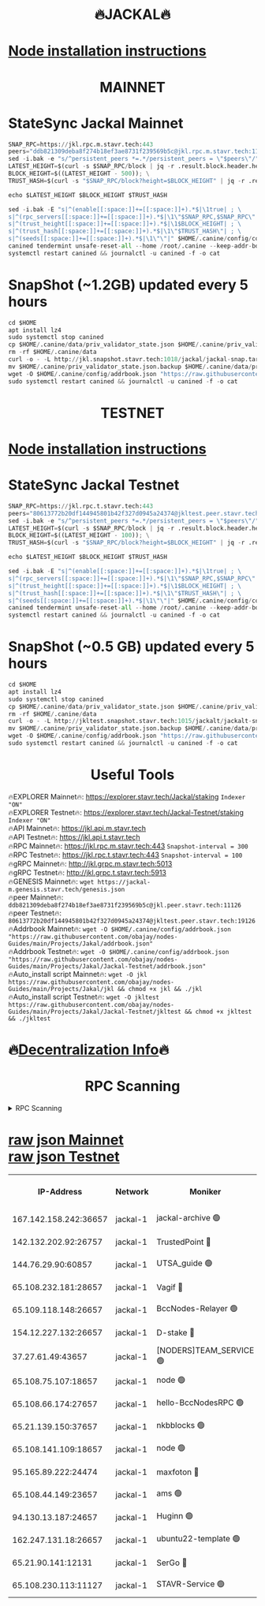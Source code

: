 <h1 align="center"> 🔥JACKAL🔥</h1>

[Node installation instructions](https://github.com/obajay/nodes-Guides/tree/main/Projects/Jakal)
=

<h1 align="center"> MAINNET</h1>

# StateSync Jackal Mainnet
```python
SNAP_RPC=https://jkl.rpc.m.stavr.tech:443
peers="ddb821309deba8f274b18ef3ae8731f239569b5c@jkl.rpc.m.stavr.tech:11126"
sed -i.bak -e "s/^persistent_peers *=.*/persistent_peers = \"$peers\"/" $HOME/.canine/config/config.toml
LATEST_HEIGHT=$(curl -s $SNAP_RPC/block | jq -r .result.block.header.height); \
BLOCK_HEIGHT=$((LATEST_HEIGHT - 500)); \
TRUST_HASH=$(curl -s "$SNAP_RPC/block?height=$BLOCK_HEIGHT" | jq -r .result.block_id.hash)

echo $LATEST_HEIGHT $BLOCK_HEIGHT $TRUST_HASH

sed -i.bak -E "s|^(enable[[:space:]]+=[[:space:]]+).*$|\1true| ; \
s|^(rpc_servers[[:space:]]+=[[:space:]]+).*$|\1\"$SNAP_RPC,$SNAP_RPC\"| ; \
s|^(trust_height[[:space:]]+=[[:space:]]+).*$|\1$BLOCK_HEIGHT| ; \
s|^(trust_hash[[:space:]]+=[[:space:]]+).*$|\1\"$TRUST_HASH\"| ; \
s|^(seeds[[:space:]]+=[[:space:]]+).*$|\1\"\"|" $HOME/.canine/config/config.toml
canined tendermint unsafe-reset-all --home /root/.canine --keep-addr-book
systemctl restart canined && journalctl -u canined -f -o cat
```
# SnapShot (~1.2GB) updated every 5 hours
```python
cd $HOME
apt install lz4
sudo systemctl stop canined
cp $HOME/.canine/data/priv_validator_state.json $HOME/.canine/priv_validator_state.json.backup
rm -rf $HOME/.canine/data
curl -o - -L http://jkl.snapshot.stavr.tech:1018/jackal/jackal-snap.tar.lz4 | lz4 -c -d - | tar -x -C $HOME/.canine --strip-components 2
mv $HOME/.canine/priv_validator_state.json.backup $HOME/.canine/data/priv_validator_state.json
wget -O $HOME/.canine/config/addrbook.json "https://raw.githubusercontent.com/obajay/nodes-Guides/main/Projects/Jakal/addrbook.json"
sudo systemctl restart canined && journalctl -u canined -f -o cat
```

<h1 align="center"> TESTNET</h1>

[Node installation instructions](https://github.com/obajay/nodes-Guides/tree/main/Projects/Jakal/Jackal-Testnet)
=

# StateSync Jackal Testnet
```python
SNAP_RPC=https://jkl.rpc.t.stavr.tech:443
peers="80613772b20df144945801b42f327d0945a24374@jkltest.peer.stavr.tech:19126"
sed -i.bak -e "s/^persistent_peers *=.*/persistent_peers = \"$peers\"/" $HOME/.canine/config/config.toml
LATEST_HEIGHT=$(curl -s $SNAP_RPC/block | jq -r .result.block.header.height); \
BLOCK_HEIGHT=$((LATEST_HEIGHT - 100)); \
TRUST_HASH=$(curl -s "$SNAP_RPC/block?height=$BLOCK_HEIGHT" | jq -r .result.block_id.hash)

echo $LATEST_HEIGHT $BLOCK_HEIGHT $TRUST_HASH

sed -i.bak -E "s|^(enable[[:space:]]+=[[:space:]]+).*$|\1true| ; \
s|^(rpc_servers[[:space:]]+=[[:space:]]+).*$|\1\"$SNAP_RPC,$SNAP_RPC\"| ; \
s|^(trust_height[[:space:]]+=[[:space:]]+).*$|\1$BLOCK_HEIGHT| ; \
s|^(trust_hash[[:space:]]+=[[:space:]]+).*$|\1\"$TRUST_HASH\"| ; \
s|^(seeds[[:space:]]+=[[:space:]]+).*$|\1\"\"|" $HOME/.canine/config/config.toml
canined tendermint unsafe-reset-all --home /root/.canine --keep-addr-book
systemctl restart canined && journalctl -u canined -f -o cat
```
# SnapShot (~0.5 GB) updated every 5 hours
```python
cd $HOME
apt install lz4
sudo systemctl stop canined
cp $HOME/.canine/data/priv_validator_state.json $HOME/.canine/priv_validator_state.json.backup
rm -rf $HOME/.canine/data
curl -o - -L http://jkltest.snapshot.stavr.tech:1015/jackalt/jackalt-snap.tar.lz4 | lz4 -c -d - | tar -x -C $HOME/.canine --strip-components 2
mv $HOME/.canine/priv_validator_state.json.backup $HOME/.canine/data/priv_validator_state.json
wget -O $HOME/.canine/config/addrbook.json "https://raw.githubusercontent.com/obajay/nodes-Guides/main/Projects/Jakal/Jackal-Testnet/addrbook.json"
sudo systemctl restart canined && journalctl -u canined -f -o cat
```

 <h1 align="center"> Useful Tools</h1>

🔥EXPLORER Mainnet🔥:      https://explorer.stavr.tech/Jackal/staking		        `Indexer "ON"` \
🔥EXPLORER Testnet🔥:      https://explorer.stavr.tech/Jackal-Testnet/staking     `Indexer "ON"` \
🔥API Mainnet🔥: 			 		 https://jkl.api.m.stavr.tech \
🔥API Testnet🔥: 			 		 https://jkl.api.t.stavr.tech \
🔥RPC Mainnet🔥:           https://jkl.rpc.m.stavr.tech:443              `Snapshot-interval = 300` \
🔥RPC Testnet🔥:           https://jkl.rpc.t.stavr.tech:443              `Snapshot-interval = 100` \
🔥gRPC Mainnet🔥:          http://jkl.grpc.m.stavr.tech:5013 \
🔥gRPC Testnet🔥:          http://jkl.grpc.t.stavr.tech:5913 \
🔥GENESIS Mainnet🔥:    `wget https://jackal-m.genesis.stavr.tech/genesis.json` \
🔥peer Mainnet🔥:					 `ddb821309deba8f274b18ef3ae8731f239569b5c@jkl.peer.stavr.tech:11126` \
🔥peer Testnet🔥:					 `80613772b20df144945801b42f327d0945a24374@jkltest.peer.stavr.tech:19126` \
🔥Addrbook Mainnet🔥:    ```wget -O $HOME/.canine/config/addrbook.json "https://raw.githubusercontent.com/obajay/nodes-Guides/main/Projects/Jakal/addrbook.json"``` \
🔥Addrbook Testnet🔥:    ```wget -O $HOME/.canine/config/addrbook.json "https://raw.githubusercontent.com/obajay/nodes-Guides/main/Projects/Jakal/Jackal-Testnet/addrbook.json"``` \
🔥Auto_install script Mainnet🔥: ```wget -O jkl https://raw.githubusercontent.com/obajay/nodes-Guides/main/Projects/Jakal/jkl && chmod +x jkl && ./jkl``` \
🔥Auto_install script Testnet🔥: ```wget -O jkltest https://raw.githubusercontent.com/obajay/nodes-Guides/main/Projects/Jakal/Jackal-Testnet/jkltest && chmod +x jkltest && ./jkltest```

🔥[Decentralization Info](https://github.com/obajay/StateSync-snapshots/tree/main/Projects/Jackal/Decentralization)🔥
=

<h1 align="center"> RPC Scanning</h1>

<details>
<summary>RPC Scanning</summary>

<h2 align="center"> We scan nodes in real time every 4 hours. And we provide the final result of RPC endpoints.
We cannot influence the operation of these nodes in any way. </h2>


```python
If Voting Power is higher than 0 --> then the Node is a validator of the network and may be subject to attack and be a potential threat to the chain.
```
```python
We marked such validators with a red symbol
```

</details>

[raw json Mainnet](https://rpc-check.jaclalm.stavr.tech/jaclalm/rpc-jaclalm-result.json) \
[raw json Testnet](https://github.com/obajay/StateSync-snapshots/tree/main/Projects/Jackal/Rpc-Check-Testnet)
=

<table><tr><th>IP-Address</th><th>Network</th><th>Moniker</th><th>Latest Block Height</th><th>Earliest Block Height</th><th>Catching Up</th><th>Tx Index</th><th>Voting Power</th><th>Scan Time</th></tr><tr><td>167.142.158.242:36657</td><td>jackal-1</td><td>jackal-archive 🟢</td><td>6761133</td><td>2770293</td><td>False</td><td>on</td><td>0</td><td>2024-03-06T14:06:00.964575952UTC</td></tr><tr><td>142.132.202.92:26757</td><td>jackal-1</td><td>TrustedPoint 🔴</td><td>6761126</td><td>6129401</td><td>False</td><td>on</td><td>291937</td><td>2024-03-06T14:05:13.920275381UTC</td></tr><tr><td>144.76.29.90:60857</td><td>jackal-1</td><td>UTSA_guide 🟢</td><td>6761130</td><td>6280001</td><td>False</td><td>on</td><td>0</td><td>2024-03-06T14:05:44.295297818UTC</td></tr><tr><td>65.108.232.181:28657</td><td>jackal-1</td><td>Vagif 🔴</td><td>6761131</td><td>6462201</td><td>False</td><td>off</td><td>60003</td><td>2024-03-06T14:05:49.014720789UTC</td></tr><tr><td>65.109.118.148:26657</td><td>jackal-1</td><td>BccNodes-Relayer 🟢</td><td>6687138</td><td>6489001</td><td>False</td><td>on</td><td>0</td><td>2024-03-06T14:05:42.032682972UTC</td></tr><tr><td>154.12.227.132:26657</td><td>jackal-1</td><td>D-stake 🔴</td><td>6761072</td><td>6591001</td><td>False</td><td>off</td><td>130261</td><td>2024-03-06T14:05:00.278999260UTC</td></tr><tr><td>37.27.61.49:43657</td><td>jackal-1</td><td>[NODERS]TEAM_SERVICE 🟢</td><td>6761124</td><td>6591201</td><td>False</td><td>on</td><td>0</td><td>2024-03-06T14:04:57.522318367UTC</td></tr><tr><td>65.108.75.107:18657</td><td>jackal-1</td><td>node 🟢</td><td>6761129</td><td>6616732</td><td>False</td><td>on</td><td>0</td><td>2024-03-06T14:05:33.567452849UTC</td></tr><tr><td>65.108.66.174:27657</td><td>jackal-1</td><td>hello-BccNodesRPC 🟢</td><td>6761130</td><td>6628401</td><td>False</td><td>on</td><td>0</td><td>2024-03-06T14:05:44.586431089UTC</td></tr><tr><td>65.21.139.150:37657</td><td>jackal-1</td><td>nkbblocks 🟢</td><td>6761125</td><td>6639001</td><td>False</td><td>on</td><td>0</td><td>2024-03-06T14:05:09.168971309UTC</td></tr><tr><td>65.108.141.109:18657</td><td>jackal-1</td><td>node 🟢</td><td>6761124</td><td>6643057</td><td>False</td><td>on</td><td>0</td><td>2024-03-06T14:05:02.694691668UTC</td></tr><tr><td>95.165.89.222:24474</td><td>jackal-1</td><td>maxfoton 🔴</td><td>6761131</td><td>6661131</td><td>False</td><td>off</td><td>117971</td><td>2024-03-06T14:05:49.394059306UTC</td></tr><tr><td>65.108.44.149:23657</td><td>jackal-1</td><td>ams 🟢</td><td>6761131</td><td>6672643</td><td>False</td><td>on</td><td>0</td><td>2024-03-06T14:05:49.705829160UTC</td></tr><tr><td>94.130.13.187:24657</td><td>jackal-1</td><td>Huginn 🟢</td><td>6761133</td><td>6707772</td><td>False</td><td>on</td><td>0</td><td>2024-03-06T14:06:03.211134236UTC</td></tr><tr><td>162.247.131.18:26657</td><td>jackal-1</td><td>ubuntu22-template 🟢</td><td>6761128</td><td>6746827</td><td>False</td><td>off</td><td>0</td><td>2024-03-06T14:05:27.043928924UTC</td></tr><tr><td>65.21.90.141:12131</td><td>jackal-1</td><td>SerGo 🔴</td><td>6761125</td><td>6759992</td><td>False</td><td>off</td><td>51100</td><td>2024-03-06T14:05:09.509755473UTC</td></tr><tr><td>65.108.230.113:11127</td><td>jackal-1</td><td>STAVR-Service 🟢</td><td>6761131</td><td>6760001</td><td>False</td><td>on</td><td>0</td><td>2024-03-06T14:05:52.072482535UTC</td></tr></table>
